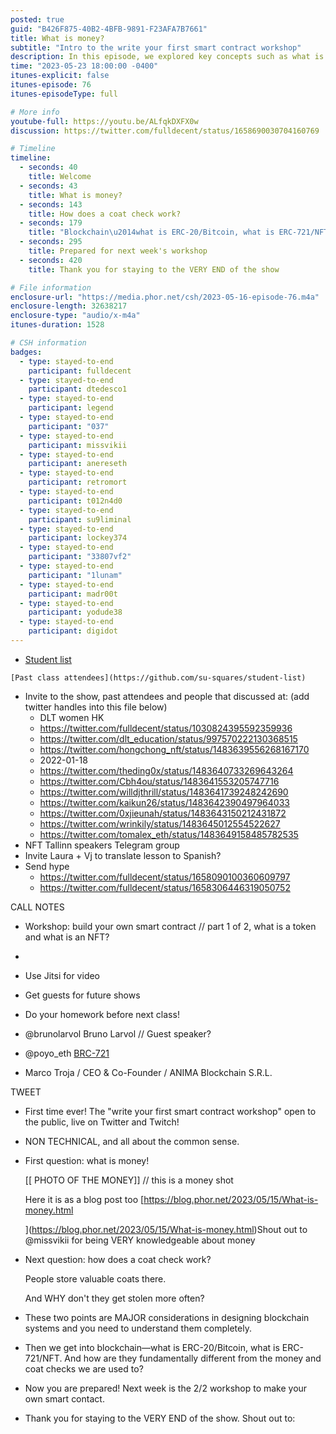 ```yaml
---
posted: true
guid: "B426F875-40B2-4BFB-9891-F23AFA7B7661"
title: What is money?
subtitle: "Intro to the write your first smart contract workshop"
description: In this episode, we explored key concepts such as what is a token, what is an NFT, what is money and how a coat check works. These elements will help understand the design behind blockchain systems. We differentiated between ERC-20/bitcoin and ERC-721/NFT, and how they relate to conventional money and coat check systems. Get ready for the next week''s workshop! 
time: "2023-05-23 18:00:00 -0400"
itunes-explicit: false
itunes-episode: 76
itunes-episodeType: full

# More info
youtube-full: https://youtu.be/ALfqkDXFX0w
discussion: https://twitter.com/fulldecent/status/1658690030704160769

# Timeline
timeline:
  - seconds: 40
    title: Welcome
  - seconds: 43
    title: What is money?
  - seconds: 143
    title: How does a coat check work?
  - seconds: 179
    title: "Blockchain\u2014what is ERC-20/Bitcoin, what is ERC-721/NFT"
  - seconds: 295
    title: Prepared for next week's workshop
  - seconds: 420
    title: Thank you for staying to the VERY END of the show

# File information
enclosure-url: "https://media.phor.net/csh/2023-05-16-episode-76.m4a"
enclosure-length: 32638217
enclosure-type: "audio/x-m4a"
itunes-duration: 1528

# CSH information
badges:
  - type: stayed-to-end
    participant: fulldecent
  - type: stayed-to-end
    participant: dtedesco1
  - type: stayed-to-end
    participant: legend
  - type: stayed-to-end
    participant: "037"
  - type: stayed-to-end
    participant: missvikii
  - type: stayed-to-end
    participant: anereseth
  - type: stayed-to-end
    participant: retromort
  - type: stayed-to-end
    participant: t012n4d0
  - type: stayed-to-end
    participant: su9liminal
  - type: stayed-to-end
    participant: lockey374
  - type: stayed-to-end
    participant: "33807vf2"
  - type: stayed-to-end
    participant: "1lunam"
  - type: stayed-to-end
    participant: madr00t
  - type: stayed-to-end
    participant: yodude38
  - type: stayed-to-end
    participant: digidot
---
```


- [Student list](https://github.com/su-squares/student-list)

<!--end of quick notes-->


    [Past class attendees](https://github.com/su-squares/student-list)

- Invite to the show, past attendees and people that discussed at: (add twitter handles into this file below)
  - DLT women HK
  - https://twitter.com/fulldecent/status/1030824395592359936
  - https://twitter.com/dlt_education/status/997570222130368515
  - https://twitter.com/hongchong_nft/status/1483639556268167170
  - 2022-01-18
  - https://twitter.com/theding0x/status/1483640733269643264
  - https://twitter.com/Cbh4ou/status/1483641553205747716
  - https://twitter.com/willdjthrill/status/1483641739248242690
  - https://twitter.com/kaikun26/status/1483642390497964033
  - https://twitter.com/0xjieunah/status/1483643150212431872
  - https://twitter.com/wrinkily/status/1483645012554522627
  - https://twitter.com/tomalex_eth/status/1483649158485782535
- NFT Tallinn speakers Telegram group
- Invite Laura + Vj to translate lesson to Spanish?
- Send hype
  - https://twitter.com/fulldecent/status/1658090100360609797 
  - https://twitter.com/fulldecent/status/1658306446319050752

CALL NOTES

- Workshop: build your own smart contract // part 1 of 2, what is a token and what is an NFT?
- 
- Use Jitsi for video
- Get guests for future shows

- Do your homework before next class!
- @brunolarvol Bruno Larvol // Guest speaker?
- @poyo_eth [BRC-721](https://www.brc721.com/)
- Marco Troja / CEO & Co-Founder / ANIMA Blockchain S.R.L.

TWEET

- First time ever! The "write your first smart contract workshop" open to the public, live on Twitter and Twitch!

- NON TECHNICAL, and all about the common sense.

- First question: what is money!

  [[ PHOTO OF THE MONEY]] // this is a money shot

  Here it is as a blog post too [https://blog.phor.net/2023/05/15/What-is-money.html

  ](https://blog.phor.net/2023/05/15/What-is-money.html)Shout out to @missvikii for being VERY knowledgeable about money

- Next question: how does a coat check work?

  People store valuable coats there.

  And WHY don't they get stolen more often?

- These two points are MAJOR considerations in designing blockchain systems and you need to understand them completely.

- Then we get into blockchain—what is ERC-20/Bitcoin, what is ERC-721/NFT. And how are they fundamentally different from the money and coat checks we are used to?

- Now you are prepared! Next week is the 2/2 workshop to make your own smart contact.

- Thank you for staying to the VERY END of the show. Shout out to: